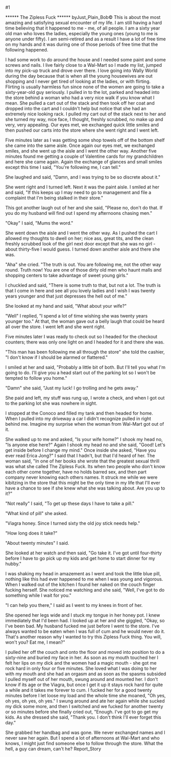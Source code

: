 #1 

 

 ****** The Zipless Fuck ****** byJust_Plain_Bob© This is about the most amazing and satisfying sexual encounter of my life. I am still having a hard time believing that it happened to me - me, of all people. I am a sixty year old man who loves the ladies, especially the young ones (young to me is anyone under fifty). I am semi-retired and as a result I have a lot of free time on my hands and it was during one of those periods of free time that the following happened. 

 I had some work to do around the house and I needed some paint and some screws and nails. I live fairly close to a Wal-Mart so I made my list, jumped into my pick-up truck and drove over there. I love going into Wally World during the day because that is when all the young housewives are out shopping and I never get tired of looking at the ladies, or with flirting. Flirting is usually harmless fun since none of the women are going to take a sixty-year-old guy seriously. I pulled in to the lot, parked and headed into the store behind a woman who had a very nice walk if you know what I mean. She pulled a cart out of the stack and then took off her coat and dropped into the cart and I couldn't help but notice that she had an extremely nice looking rack. I pulled my cart out of the stack next to her and she turned my way, nice face, I thought, freshly scrubbed, no make up and very, very appealing. Our eyes met, we exchanged quick little smiles and then pushed our carts into the store where she went right and I went left. 

 Five minutes later as I was getting some shop towels off of the bottom shelf she came into the same aisle. Once again our eyes met, we exchanged smiles, and she went up the aisle and I went the other way. Another five minutes found me getting a couple of Valentine cards for my grandchildren and here she came again. Again the exchange of glances and small smiles except this time I said, "You're following me, I can tell." 

 She laughed and said, "Damn, and I was trying to be so discrete about it." 

 She went right and I turned left. Next it was the paint aisle. I smiled at her and said, "If this keeps up I may need to go to management and file a complaint that I'm being stalked in their store." 

 This got another laugh out of her and she said, "Please no, don't do that. If you do my husband will find out I spend my afternoons chasing men." 

 "Okay" I said, "Mums the word." 

 She went down the aisle and I went the other way. As I pushed the cart I allowed my thoughts to dwell on her; nice ass, great tits, and the clean freshly scrubbed look of the girl next door except that she was no girl - about thirty-five I would guess. I turned down another aisle and there she was. 

 "Aha" she cried. "The truth is out. You are following me, not the other way round. Truth now! You are one of those dirty old men who haunt malls and shopping centers to take advantage of sweet young girls." 

 I chuckled and said, "There is some truth to that, but not a lot. The truth is that I come in here and see all you lovely ladies and I wish I was twenty years younger and that just depresses the hell out of me." 

 She looked at my hand and said, "What about your wife?" 

 "Well" I replied, "I spend a lot of time wishing she was twenty years younger too." At that, the woman gave out a belly laugh that could be heard all over the store. I went left and she went right. 

 Five minutes later I was ready to check out so I headed for the checkout counters; there was only one light on and I headed for it and there she was. 

 "This man has been following me all through the store" she told the cashier, "I don't know if I should be alarmed or flattered." 

 I smiled at her and said, "Probably a little bit of both. But I'll tell you what I'm going to do. I'll give you a head start out of the parking lot so I won't be tempted to follow you home." 

 "Damn" she said, "Just my luck! I go trolling and he gets away." 

 She paid and left, my stuff was rung up, I wrote a check, and when I got out to the parking lot she was nowhere in sight. 

 I stopped at the Conoco and filled my tank and then headed for home. When I pulled into my driveway a car I didn't recognize pulled in right behind me. Imagine my surprise when the woman from Wal-Mart got out of it. 

 She walked up to me and asked, "Is your wife home?" I shook my head no, "Is anyone else here?" Again I shook my head no and she said, "Good! Let's get inside before I change my mind." Once inside she asked, "Have you ever read Erica Jong?" I said that I hadn't, but that I'd heard of her. The woman said, "In one of her books she wrote that the greatest sexual thrill was what she called The Zipless Fuck. Its when two people who don't know each other come together, have no holds barred sex, and then part company never knowing each others names. It struck me while we were kibitzing in the store that this might be the only time in my life that I'll ever have a chance to see if she knew what she was talking about. Are you up to it?" 

 "Not really" I said, "To get up these days I have to take a pill." 

 "What kind of pill" she asked. 

 "Viagra honey. Since I turned sixty the old joy stick needs help." 

 "How long does it take?" 

 "About twenty minutes" I said. 

 She looked at her watch and then said, "Go take it. I've got until four-thirty before I have to go pick up my kids and get home to start dinner for my hubby." 

 

 I was shaking my head in amazement as I went and took the little blue pill, nothing like this had ever happened to me when I was young and vigorous. When I walked out of the kitchen I found her naked on the couch finger fucking herself. She noticed me watching and she said, "Well, I've got to do something while I wait for you." 

 "I can help you there," I said as I went to my knees in front of her. 

 She opened her legs wide and I stuck my tongue in her honey pot. I knew immediately that I'd been had. I looked up at her and she giggled, "Okay, so I've been bad. My husband fucked me just before I went to the store. I've always wanted to be eaten when I was full of cum and he would never do it. That's another reason why I wanted to try this Zipless Fuck thing. You will, won't you? Eat me, I mean?" 

 I pulled her off the couch and onto the floor and moved into position to do a sixty-nine and buried my face in her. As soon as my mouth touched her I felt her lips on my dick and the women had a magic mouth - she got me rock hard in only four or five minutes. She loved what I was doing to her with my mouth and she had an orgasm and as soon as the spasms subsided I pulled myself out of her mouth, swung around and mounted her. I don't know if its age or the Viagra, but once I get it up it stays rock hard for quite a while and it takes me forever to cum. I fucked her for a good twenty minutes before I let loose my load and the whole time she moaned, "Oh yes, oh yes, oh yes, oh yes." I swung around and ate her again while she sucked my dick some more, and then I switched and we fucked for another twenty or so minutes before she finally cried out, "Enough. I've got to go get my kids. As she dressed she said, "Thank you. I don't think I'll ever forget this day." 

 She grabbed her handbag and was gone. We never exchanged names and I never saw her again. But I spend a lot of afternoons at Wal-Mart and who knows, I might just find someone else to follow through the store. What the hell, a guy can dream, can't he? Report_Story 